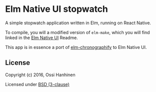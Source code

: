 # Elm Native UI stopwatch

A simple stopwatch application written in Elm, running on React Native.

To compile, you will a modified version of `elm-make`, which you will find linked in the [Elm Native UI](https://github.com/elm-native-ui/elm-native-ui) Readme.

This app is in essence a port of [elm-chronographify](https://github.com/ohanhi/elm-chronographify) to Elm Native UI.


## License

Copyright (c) 2016, Ossi Hanhinen

Licensed under [BSD (3-clause)](LICENSE)

